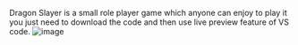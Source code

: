 Dragon Slayer is a small role player game which anyone can enjoy to play it you just need to download the code and then use live preview feature of VS code.
![image](https://github.com/user-attachments/assets/31fafef8-22e9-4ce5-971c-d03078f80a27)
